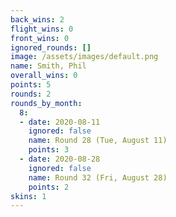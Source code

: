```yaml
---
back_wins: 2
flight_wins: 0
front_wins: 0
ignored_rounds: []
image: /assets/images/default.png
name: Smith, Phil
overall_wins: 0
points: 5
rounds: 2
rounds_by_month:
  8:
  - date: 2020-08-11
    ignored: false
    name: Round 28 (Tue, August 11)
    points: 3
  - date: 2020-08-28
    ignored: false
    name: Round 32 (Fri, August 28)
    points: 2
skins: 1
---
```

